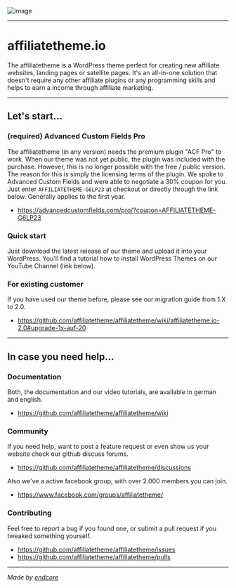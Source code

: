 ![image](https://github.com/affiliatetheme/affiliatetheme/assets/6432237/5aa6e8a2-0df4-4e32-8aae-6c69327615b2)

---

# affiliatetheme.io

The affiliatetheme is a WordPress theme perfect for creating new affiliate websites, landing pages or satellite pages. It's an all-in-one solution that doesn't require any other affiliate plugins or any programming skills and helps to earn a income through affiliate marketing. 

---

## Let's start...

### (required) Advanced Custom Fields Pro

The affiliatetheme (in any version) needs the premium plugin "ACF Pro" to work. When our theme was not yet public, the plugin was included with the purchase. However, this is no longer possible with the free / public version. The reason for this is simply the licensing terms of the plugin. We spoke to Advanced Custom Fields and were able to negotiate a 30% coupon for you. Just enter `AFFILIATETHEME-G6LP23` at checkout or directly through the link below. Generally applies to the first year.

- https://advancedcustomfields.com/pro/?coupon=AFFILIATETHEME-G6LP23

### Quick start

Just download the latest release of our theme and upload it into your WordPress. You'll find a tutorial how to install WordPress Themes on our YouTube Channel (link below).

### For existing customer

If you have used our theme before, please see our migration guide from 1.X to 2.0.

- https://github.com/affiliatetheme/affiliatetheme/wiki/affiliatetheme.io-2.0#upgrade-1x-auf-20

---

## In case you need help...

### Documentation

Both, the documentation and our video tutorials, are available in german and english.

- https://github.com/affiliatetheme/affiliatetheme/wiki

### Community

If you need help, want to post a feature request or even show us your website check our github discuss forums.

- https://github.com/affiliatetheme/affiliatetheme/discussions

Also we've a active facebook group, with over 2.000 members you can join.

- https://www.facebook.com/groups/affiliatetheme/

### Contributing

Feel free to report a bug if you found one, or submit a pull request if you tweaked something yourself.

- https://github.com/affiliatetheme/affiliatetheme/issues
- https://github.com/affiliatetheme/affiliatetheme/pulls

---

_Made by [endcore](https://endcore.com/)_
